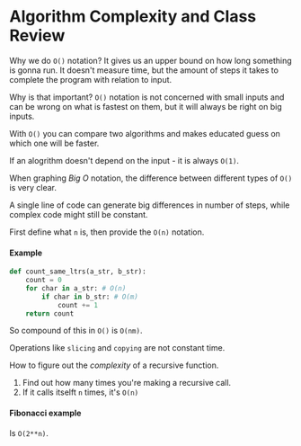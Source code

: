 Algorithm Complexity and Class Review
=====================================

Why we do `O()` notation? It gives us an upper bound on how long something is gonna run. It doesn't measure time, but the amount of steps it takes to complete the program with relation to input.

Why is that important? `O()` notation is not concerned with small inputs and can be wrong on what is fastest on them, but it will always be right on big inputs.

With `O()` you can compare two algorithms and makes educated guess on which one will be faster.

If an alogrithm doesn't depend on the input - it is always `O(1)`.

When graphing *Big O* notation, the difference between different types of `O()` is very clear.

A single line of code can generate big differences in number of steps, while complex code might still be constant.

First define what `n` is, then provide the `O(n)` notation.

#### Example

```Python
def count_same_ltrs(a_str, b_str): 
    count = 0 
    for char in a_str: # O(n)
        if char in b_str: # O(m)
            count += 1 
    return count
```

So compound of this in `O()` is `O(nm)`.

Operations like `slicing` and `copying` are not constant time.

How to figure out the *complexity* of a recursive function.

1. Find out how many times you're making a recursive call.
2. If it calls itselft `n` times, it's `O(n)`

#### Fibonacci example

Is `O(2**n)`.
